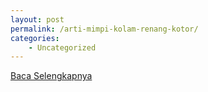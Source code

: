 ```yaml
---
layout: post
permalink: /arti-mimpi-kolam-renang-kotor/
categories:
    - Uncategorized
---
```


[Baca Selengkapnya](/08)